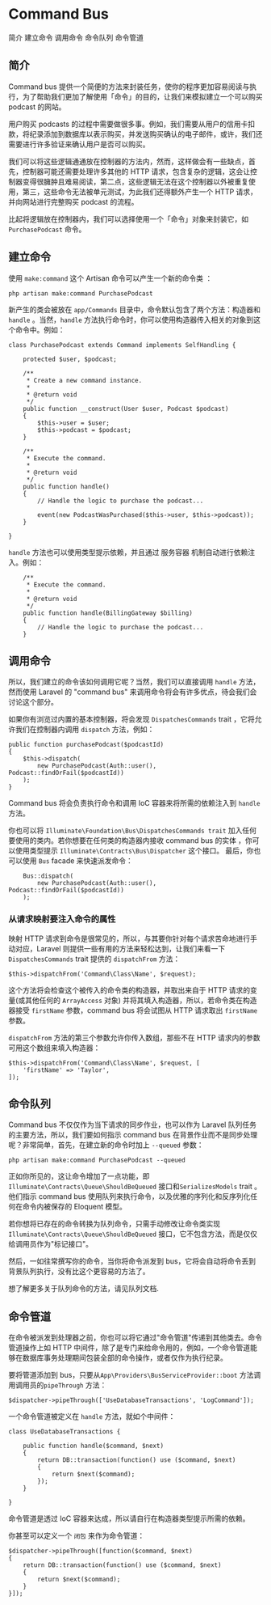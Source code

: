 # Command Bus

简介
建立命令
调用命令
命令队列
命令管道

## 简介

Command bus 提供一个简便的方法来封装任务，使你的程序更加容易阅读与执行，为了帮助我们更加了解使用「命令」的目的，让我们来模拟建立一个可以购买 podcast 的网站。

用户购买 podcasts 的过程中需要做很多事。例如，我们需要从用户的信用卡扣款，将纪录添加到数据库以表示购买，并发送购买确认的电子邮件，或许，我们还需要进行许多验证来确认用户是否可以购买。

我们可以将这些逻辑通通放在控制器的方法内，然而，这样做会有一些缺点，首先，控制器可能还需要处理许多其他的 HTTP 请求，包含复杂的逻辑，这会让控制器变得很臃肿且难易阅读，第二点，这些逻辑无法在这个控制器以外被重复使用，第三，这些命令无法被单元测试，为此我们还得额外产生一个 HTTP 请求，并向网站进行完整购买 podcast 的流程。

比起将逻辑放在控制器内，我们可以选择使用一个「命令」对象来封装它，如 `PurchasePodcast` 命令。


## 建立命令

使用 `make:command` 这个 Artisan 命令可以产生一个新的命令类 ：

```
php artisan make:command PurchasePodcast
```

新产生的类会被放在 `app/Commands` 目录中，命令默认包含了两个方法：构造器和 `handle` 。当然，`handle` 方法执行命令时，你可以使用构造器传入相关的对象到这个命令中。例如：

```
class PurchasePodcast extends Command implements SelfHandling {

    protected $user, $podcast;

    /**
     * Create a new command instance.
     *
     * @return void
     */
    public function __construct(User $user, Podcast $podcast)
    {
        $this->user = $user;
        $this->podcast = $podcast;
    }

    /**
     * Execute the command.
     *
     * @return void
     */
    public function handle()
    {
        // Handle the logic to purchase the podcast...

        event(new PodcastWasPurchased($this->user, $this->podcast));
    }

}
```

`handle` 方法也可以使用类型提示依赖，并且通过 服务容器 机制自动进行依赖注入。例如：

```
    /**
     * Execute the command.
     *
     * @return void
     */
    public function handle(BillingGateway $billing)
    {
        // Handle the logic to purchase the podcast...
    }
```

## 调用命令

所以，我们建立的命令该如何调用它呢？当然，我们可以直接调用 `handle` 方法，然而使用 Laravel 的 "command bus" 来调用命令将会有许多优点，待会我们会讨论这个部分。

如果你有浏览过内置的基本控制器，将会发现 `DispatchesCommands` trait ，它将允许我们在控制器内调用 `dispatch` 方法，例如：

```
public function purchasePodcast($podcastId)
{
    $this->dispatch(
        new PurchasePodcast(Auth::user(), Podcast::findOrFail($podcastId))
    );
}
```

Command bus 将会负责执行命令和调用 IoC 容器来将所需的依赖注入到 `handle` 方法。

你也可以将 `Illuminate\Foundation\Bus\DispatchesCommands trait` 加入任何要使用的类内。若你想要在任何类的构造器内接收 command bus 的实体 ，你可以使用类型提示 `Illuminate\Contracts\Bus\Dispatcher` 这个接口。 最后，你也可以使用 `Bus` facade 来快速派发命令：

```
    Bus::dispatch(
        new PurchasePodcast(Auth::user(), Podcast::findOrFail($podcastId))
    );
```

### 从请求映射要注入命令的属性

映射 HTTP 请求到命令是很常见的，所以，与其要你针对每个请求苦命地进行手动对应，Laravel 则提供一些有用的方法来轻松达到，让我们来看一下 `DispatchesCommands` trait 提供的 `dispatchFrom` 方法：

```
$this->dispatchFrom('Command\Class\Name', $request);
```
这个方法将会检查这个被传入的命令类的构造器，并取出来自于 HTTP 请求的变量(或其他任何的 `ArrayAccess` 对象) 并将其填入构造器，所以，若命令类在构造器接受 `firstName` 参数，command bus 将会试图从 HTTP 请求取出 `firstName` 参数。

`dispatchFrom` 方法的第三个参数允许你传入数组，那些不在 HTTP 请求内的参数可用这个数组来填入构造器：

```
$this->dispatchFrom('Command\Class\Name', $request, [
    'firstName' => 'Taylor',
]);
```

## 命令队列

Command bus 不仅仅作为当下请求的同步作业，也可以作为 Laravel 队列任务的主要方法，所以，我们要如何指示 command bus 在背景作业而不是同步处理呢？非常简单，首先，在建立新的命令时加上 `--queued` 参数：

```
php artisan make:command PurchasePodcast --queued
```

正如你所见的，这让命令增加了一点功能，即 `Illuminate\Contracts\Queue\ShouldBeQueued` 接口和`SerializesModels` trait 。 他们指示 command bus 使用队列来执行命令，以及优雅的序列化和反序列化任何在命令内被保存的 Eloquent 模型。

若你想将已存在的命令转换为队列命令，只需手动修改让命令类实现 `Illuminate\Contracts\Queue\ShouldBeQueued` 接口，它不包含方法，而是仅仅给调用员作为"标记接口"。

然后，一如往常撰写你的命令，当你将命令派发到 bus，它将会自动将命令丢到背景队列执行，没有比这个更容易的方法了。

想了解更多关于队列命令的方法，请见队列文档.


## 命令管道

在命令被派发到处理器之前，你也可以将它通过"命令管道"传递到其他类去。命令管道操作上如 HTTP 中间件，除了是专门来给命令用的，例如，一个命令管道能够在数据库事务处理期间包装全部的命令操作，或者仅作为执行纪录。

要将管道添加到 bus，只要从`App\Providers\BusServiceProvider::boot` 方法调用调用员的`pipeThrough` 方法：

```
$dispatcher->pipeThrough(['UseDatabaseTransactions', 'LogCommand']);
```

一个命令管道被定义在 `handle` 方法，就如个中间件：

```
class UseDatabaseTransactions {

    public function handle($command, $next)
    {
        return DB::transaction(function() use ($command, $next)
        {
            return $next($command);
        });
    }

}
```

命令管道是透过 IoC 容器来达成，所以请自行在构造器类型提示所需的依赖。

你甚至可以定义一个 `闭包` 来作为命令管道：

```
$dispatcher->pipeThrough([function($command, $next)
{
    return DB::transaction(function() use ($command, $next)
    {
        return $next($command);
    }
}]);
```
